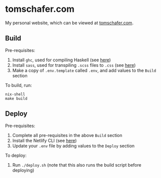 # tomschafer.com

My personal website, which can be viewed at [tomschafer.com](https://tomschafer.com/).

## Build

Pre-requisites:

1. Install `ghc`, used for compiling Haskell (see [here](https://www.haskell.org/downloads/))
1. Install `sass`, used for transpiling `.scss` files to `.css` (see [here](https://sass-lang.com/install/))
1. Make a copy of `.env.template` called `.env`, and add values to the `Build` section

To build, run:

```
nix-shell
make build
```

## Deploy

Pre-requisites:

1. Complete all pre-requisites in the above `Build` section
1. Install the Netlify CLI (see [here](https://docs.netlify.com/cli/get-started/#installation))
1. Update your `.env` file by adding values to the `Deploy` section

To deploy:

1. Run `./deploy.sh` (note that this also runs the build script before deploying)
